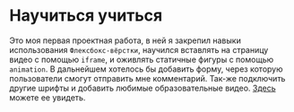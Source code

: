 # Hаучиться учиться  
Это моя первая проектная работа, в ней я закрепил навыки использования `Флексбокс-вёрстки`, научился вставлять на страницу видео с помощью `iframe`, и оживлять статичные фигуры с помощью `animation`. 
В дальнейшем хотелось бы добавить форму, через которую пользователи смогут отправить мне комментарий. Так-же подключить другие шрифты и добавить любимые образовательные видео.
[Здесь](https://markovviktor.github.io/how-to-learn/#) можете ее увидеть.
